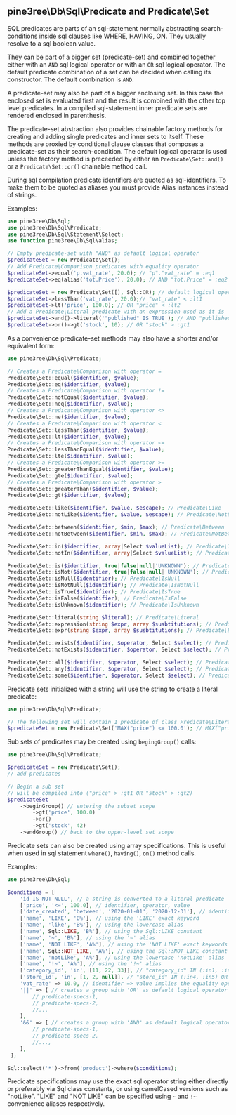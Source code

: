 ## pine3ree\Db\Sql\Predicate and Predicate\Set

SQL predicates are parts of an sql-statement normally abstracting search-conditions
inside sql clauses like WHERE, HAVING, ON. They usually resolve to a sql boolean value.

They can be part of a bigger set (predicate-set) and combined together either with
an `AND` sql logical operator or with an `OR` sql logical operator. The default
predicate combination of a set can be decided when calling its constructor. The default
combination is `AND`.

A predicate-set may also be part of a bigger enclosing set. In this case the enclosed
set is evaluated first and the result is combined with the other top level predicates.
In a compiled sql-statement inner predicate sets are rendered enclosed in parenthesis.

The predicate-set abstraction also provides chainable factory methods for creating
and adding single predicates and inner sets to itself.
These methods are proxied by conditional clause classes that composes a predicate-set
as their search-condition.
The default logical operator is used unless the factory method is preceeded by either
an `Predicate\Set::and()` or a `Predicate\Set::or()` chainable method call.

During sql compilation predicate identifiers are quoted as sql-identifiers. To make
them to be quoted as aliases you must provide Alias instances instead of strings.

Examples:

```php
use pine3ree\Db\Sql;
use pine3ree\Db\Sql\Predicate;
use pine3ree\Db\Sql\Statement\Select;
use function pine3ree\Db\Sql\alias;

// Empty predicate-set with "AND" as default logical operator
$predicateSet = new Predicate\Set();
// Add Predicate\Comparison predicates with equality operator
$predicateSet->equal('p.vat_rate', 20.0); // "p"."vat_rate" = :eq1
$predicateSet->eq(alias('tot.Price'), 20.0); // AND "tot.Price" = :eq2

$predicateSet = new Predicate\Set([], Sql::OR); // default logical operator is "OR"
$predicateSet->lessThan('vat_rate', 20.0);// "vat_rate" < :lt1
$predicateSet->lt('price', 100.0); // OR "price" < :lt2
// Add a Predicate\Literal predicate with an expression used as it is
$predicateSet->and()->literal('"published" IS TRUE'); // AND "published" IS TRUE
$predicateSet->or()->gt('stock', 10); // OR "stock" > :gt1
```

As a convenience predicate-set methods may also have a shorter and/or equivalent form:

```php
use pine3ree\Db\Sql\Predicate;

// Creates a Predicate\Comparison with operator =
Predicate\Set::equal($identifier, $value);
Predicate\Set::eq($identifier, $value);
// Creates a Predicate\Comparison with operator !=
Predicate\Set::notEqual($identifier, $value);
Predicate\Set::neq($identifier, $value);
// Creates a Predicate\Comparison with operator <>
Predicate\Set::ne($identifier, $value);
// Creates a Predicate\Comparison with operator <
Predicate\Set::lessThan($identifier, $value);
Predicate\Set::lt($identifier, $value);
// Creates a Predicate\Comparison with operator <=
Predicate\Set::lessThanEqual($identifier, $value);
Predicate\Set::lte($identifier, $value);
// Creates a Predicate\Comparison with operator >=
Predicate\Set::greaterThanEqual($identifier, $value);
Predicate\Set::gte($identifier, $value);
// Creates a Predicate\Comparison with operator >
Predicate\Set::greaterThan($identifier, $value);
Predicate\Set::gt($identifier, $value);

Predicate\Set::like($identifier, $value, $escape); // Predicate\Like
Predicate\Set::notLike($identifier, $value, $escape); // Predicate\NotLike

Predicate\Set::between($identifier, $min, $max); // Predicate\Between
Predicate\Set::notBetween($identifier, $min, $max); // Predicate\NotBetween

Predicate\Set::in($identifier, array|Select $valueList); // Predicate\In
Predicate\Set::notIn($identifier, array|Select $valueList); // Predicate\NotIn

Predicate\Set::is($identifier, true|false|null|'UNKNOWN'); // Predicate\Is
Predicate\Set::isNot($identifier, true|false|null|'UNKNOWN'); // Predicate\IsNot
Predicate\Set::isNull($identifier); // Predicate\IsNull
Predicate\Set::isNotNull($identifier); // Predicate\IsNotNull
Predicate\Set::isTrue($identifier); // Predicate\IsTrue
Predicate\Set::isFalse($identifier); // Predicate\IsFalse
Predicate\Set::isUnknown($identifier); // Predicate\IsUnknown

Predicate\Set::literal(string $literal); // Predicate\Literal
Predicate\Set::expression(string $expr, array $susbtitutions); // Predicate\Expression
Predicate\Set::expr(string $expr, array $susbtitutions); // Predicate\Expression

Predicate\Set::exists($identifier, $operator, Select $select); // Predicate\Exists
Predicate\Set::notExists($identifier, $operator, Select $select); // Predicate\NotExists

Predicate\Set::all($identifier, $operator, Select $select); // Predicate\All
Predicate\Set::any($identifier, $operator, Select $select); // Predicate\Any
Predicate\Set::some($identifier, $operator, Select $select); // Predicate\Some
```

Predicate sets initialized with a string will use the string to create a literal predicate:

```php
use pine3ree\Db\Sql\Predicate;

// The following set will contain 1 predicate of class Predicate\Literal
$predicateSet = new Predicate\Set('MAX("price") <= 100.0'); // MAX("price") <= 100.0
```

Sub sets of predicates may be created using `begingGroup()` calls:

```php
use pine3ree\Db\Sql\Predicate;

$predicateSet = new Predicate\Set();
// add predicates

// Begin a sub set
// will be compiled into ("price" > :gt1 OR "stock" > :gt2)
$predicateSet
    ->beginGroup() // entering the subset scope
        ->gt('price', 100.0)
        ->or()
        ->gt('stock', 42)
    ->endGroup() // back to the upper-level set scope
```

Predicate sets can also be created using array specifications. This is useful when
used in sql statement `where()`, `having()`, `on()` method calls.

Examples:

```php
use pine3ree\Db\Sql;

$conditions = [
    'id IS NOT NULL', // a string is converted to a literal predicate
    ['price', '<=', 100.0], // identifier, operator, value
    ['date_created', 'between', '2020-01-01', '2020-12-31'], // identifier, operator, value, extra-value
    ['name', 'LIKE', 'B%'], // using the 'LIKE' exact keyword
    ['name', 'like', 'B%'], // using the lowercase alias
    ['name', Sql::LIKE, 'B%'], // using the Sql::LIKE constant
    ['name', '~', 'B%'], // using the '~' alias
    ['name', 'NOT LIKE', 'A%'], // using the 'NOT LIKE' exact keywords
    ['name', Sql::NOT_LIKE, 'A%'], // using the Sql::NOT_LIKE constant
    ['name', 'notLike', 'A%'], // using the lowercase 'notLike' alias
    ['name', '!~', 'A%'], // using the '!~' alias
    ['category_id', 'in', [11, 22, 33]], // "category_id" IN (:in1, :in2, :in3)
    ['store_id', 'in', [1, 2, null]], // "store_id" IN (:in4, :in5) OR "store_id" IS NULL
    'vat_rate' => 10.0, // identifier => value implies the equality operator
    '||' => [ // creates a group with 'OR' as default logical operator
        // predicate-specs-1,
        // predicate-specs-2,
        //...
    ],
    '&&' => [ // creates a group with 'AND' as default logical operator
        // predicate-specs-1,
        // predicate-specs-2,
        //...,
    ],
 ];

Sql::select('*')->from('product')->where($conditions);
```

Predicate specifications may use the exact sql operator string either directly or
preferably via Sql class constants, or using camelCased versions such as "notLike".
"LIKE" and "NOT LIKE" can be specified using `~` and `!~` convenience aliases
respectively.
